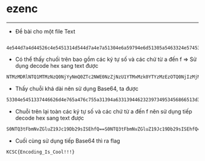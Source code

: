 # ezenc
---
- Đề bài cho một file Text
~~~text
  4e544d7a4d44526c4e5451314d544d7a4e7a51304e6a59794e6d51305a5463324e5745304e7a5a6a4e7a553159544d784d7a6b305954597a4d7a457a4f5451304e6a497a4d6a4d354e7a4d304f54557a4e4455324f4459324e54457a5a444e6b4e544d7a4d44526c4e5451314d544d7a4e7a51304e6a59794e6d51305a5463324e5745304e7a5a6a4e7a553159544d784d7a6b305954597a4d7a457a4f5451304e6a497a4d6a4d354e7a4d304f54557a4e4455324f4459324e54457a5a444e6b
~~~
- Có thể thấy chuối trên bao gồm các ký tự số và các chứ từ a đến f => Sử dụng decode hex sang text được
~~~txt
NTMzMDRlNTQ1MTMzNzQ0NjYyNmQ0ZTc2NWE0NzZjNzU1YTMxMzk0YTYzMzEzOTQ0NjIzMjM5NzM0OTUzNDU2ODY2NTEzZDNkNTMzMDRlNTQ1MTMzNzQ0NjYyNmQ0ZTc2NWE0NzZjNzU1YTMxMzk0YTYzMzEzOTQ0NjIzMjM5NzM0OTUzNDU2ODY2NTEzZDNk
~~~
- Thấy chuỗi khá dài nên sử dụng Base64, ta được
~~~txt
53304e5451337446626d4e765a476c755a31394a63313944623239734953456866513d3d53304e5451337446626d4e765a476c755a31394a63313944623239734953456866513d3d
~~~
- Chuỗi trên lại toàn các ký tự số và các chứ từ a đến f nên sử dụng tiếp decode hex sang text được
~~~txt
S0NTQ3tFbmNvZGluZ19Jc19Db29sISEhfQ==S0NTQ3tFbmNvZGluZ19Jc19Db29sISEhfQ==
~~~
- Cuối cùng sử dụng tiếp Base64 thì ra flag
~~~txt
KCSC{Encoding_Is_Cool!!!}
~~~

